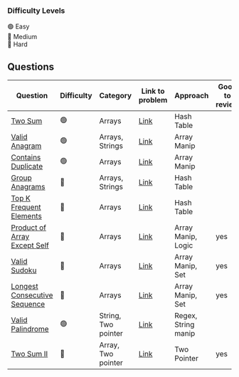### Difficulty Levels

🟢 Easy  
🔵 Medium  
🔴 Hard

## Questions

| Question                                                                     | Difficulty | Category            | Link to problem                                                         | Approach            | Good to review |
| ---------------------------------------------------------------------------- | ---------- | ------------------- | ----------------------------------------------------------------------- | ------------------- | -------------- |
| [Two Sum](./easy/1-Two-Sum.md)                                               | 🟢         | Arrays              | [Link](https://leetcode.com/problems/two-sum/)                          | Hash Table          |                |
| [Valid Anagram](./easy/242-Valid-Anagram.md)                                 | 🟢         | Arrays, Strings     | [Link](https://leetcode.com/problems/valid-anagram/)                    | Array Manip         |                |
| [Contains Duplicate](./easy/242-Valid-Anagram.md)                            | 🟢         | Arrays              | [Link](https://leetcode.com/problems/contains-duplicate/)               | Array Manip         |                |
| [Group Anagrams](./medium/49-Group-Anagrams.md)                              | 🔵         | Arrays, Strings     | [Link](https://leetcode.com/problems/group-anagrams/)                   | Hash Table          |                |
| [Top K Frequent Elements](./medium/347-Top-K-Frequent-Elements.md)           | 🔵         | Arrays              | [Link](https://leetcode.com/problems/top-k-frequent-elements/)          | Hash Table          |                |
| [Product of Array Except Self](./medium/238-Product-Of-Array-Except-Self.md) | 🔵         | Arrays              | [Link](https://leetcode.com/problems/product-of-array-except-self/)     | Array Manip, Logic  | yes            |
| [Valid Sudoku](./medium/36-Valid-Sudoku.md)                                  | 🔵         | Arrays              | [Link](https://leetcode.com/problems/valid-sudoku/)                     | Array Manip, Set    | yes            |
| [Longest Consecutive Sequence](./medium/128-Longest-Consecutive-Sequence.md) | 🔵         | Arrays              | [Link](https://leetcode.com/problems/longest-consecutive-sequence/)     | Array Manip, Set    | yes            |
| [Valid Palindrome](./easy/125-Valid-Palindrome.md)                           | 🟢         | String, Two pointer | [Link](https://leetcode.com/problems/valid-palindrome/)                 | Regex, String manip |                |
| [Two Sum II](./medium/167-Two-Sum-II.md)                                     | 🔵         | Array, Two pointer  | [Link](https://leetcode.com/problems/two-sum-ii-input-array-is-sorted/) | Two Pointer         | yes            |
